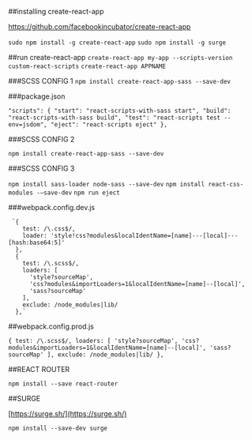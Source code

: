 
##installing create-react-app

https://github.com/facebookincubator/create-react-app

`sudo npm install -g create-react-app`
`sudo npm install -g surge`

##run create-react-app
`create-react-app my-app --scripts-version custom-react-scripts`
`create-react-app APPNAME`

###SCSS CONFIG 1
`npm install create-react-app-sass --save-dev`

###package.json

`"scripts": {
  "start": "react-scripts-with-sass start",
  "build": "react-scripts-with-sass build",
  "test": "react-scripts test --env=jsdom",
  "eject": "react-scripts eject"
},`

###SCSS CONFIG 2

`npm install create-react-app-sass --save-dev`

###SCSS CONFIG 3

`npm install sass-loader node-sass --save-dev`
`npm install react-css-modules -–save-dev`
`npm run eject`

###webpack.config.dev.js

     `{
        test: /\.css$/,
        loader: 'style!css?modules&localIdentName=[name]---[local]---[hash:base64:5]'
      },
      {
        test: /\.scss$/,
        loaders: [
          'style?sourceMap',
          'css?modules&importLoaders=1&localIdentName=[name]--[local]',
          'sass?sourceMap'
        ],
        exclude: /node_modules|lib/
      },`

##webpack.config.prod.js

`{
  test: /\.scss$/,
  loaders: [
    'style?sourceMap',
    'css?modules&importLoaders=1&localIdentName=[name]--[local]',
    'sass?sourceMap'
  ],
  exclude: /node_modules|lib/
},`

##REACT ROUTER

`npm install --save react-router`

##SURGE

[https://surge.sh/](https://surge.sh/)

`npm install --save-dev surge`
